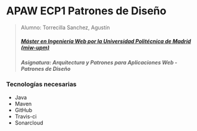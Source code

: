 # APAW ECP1 Patrones de Diseño
> Alumno: Torrecilla Sanchez, Agustín
> ##### [Máster en Ingeniería Web por la Universidad Politécnica de Madrid (miw-upm)](http://miw.etsisi.upm.es)
> ##### Asignatura: *Arquitectura y Patrones para Aplicaciones Web - Patrones de Diseño*

### Tecnologías necesarias
* Java
* Maven
* GitHub
* Travis-ci
* Sonarcloud

